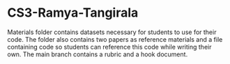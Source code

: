# CS3-Ramya-Tangirala

Materials folder contains datasets necessary for students to use for their code. The folder also contains two papers as reference materials and a file containing code so students can reference this code while writing their own. The main branch contains a rubric and a hook document.
